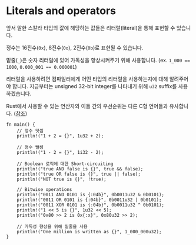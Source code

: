 # Literals and operators

앞서 말한 스칼라 타입의 값에 해당하는 값들은 리터럴(literal)을 통해 표현할 수 있습니다.

정수는 16진수(`0x`), 8진수(`0o`), 2진수(`0b`)로 표현될 수 있습니다.

밑줄(`_`)은 숫자 리터럴에 있어 가독성을 향상시켜주기 위해 사용합니다. (ex. `1_000 == 1000`, `0.000_001 == 0.000001`)

리터럴을 사용하려면 컴파일러에게 어떤 타입의 리터럴을 사용하는지에 대해 알려주어야 합니다. 지금부터는 unsigned 32-bit integer를 나타내기 위해 `u32` suffix를 사용하겠습니다.

Rust에서 사용할 수 있는 연산자와 이들 간의 우선순위는 다른 C형 언어들과 유사합니다. ([참조](https://doc.rust-lang.org/reference/expressions.html#expression-precedence))

```rust,editable
fn main() {
    // 정수 덧셈
    println!("1 + 2 = {}", 1u32 + 2);

    // 정수 뺄셈
    println!("1 - 2 = {}", 1i32 - 2);

    // Boolean 로직에 대한 Short-circuiting 
    println!("true AND false is {}", true && false);
    println!("true OR false is {}", true || false);
    println!("NOT true is {}", !true);

    // Bitwise operations
    println!("0011 AND 0101 is {:04b}", 0b0011u32 & 0b0101);
    println!("0011 OR 0101 is {:04b}", 0b0011u32 | 0b0101);
    println!("0011 XOR 0101 is {:04b}", 0b0011u32 ^ 0b0101);
    println!("1 << 5 is {}", 1u32 << 5);
    println!("0x80 >> 2 is 0x{:x}", 0x80u32 >> 2);

    // 가독성 향상을 위해 밑줄을 사용
    println!("One million is written as {}", 1_000_000u32);
}
```